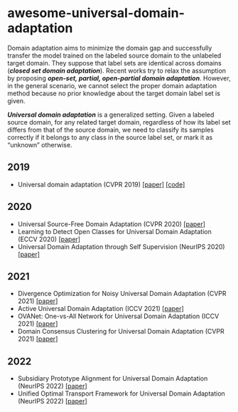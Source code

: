 # awesome-universal-domain-adaptation

Domain adaptation aims to minimize the domain gap and successfully transfer the model trained on the labeled source domain to the unlabeled target domain. They suppose that label sets are identical across domains (***closed set domain adaptation***). Recent works try to relax the assumption by proposing ***open-set, partial, open-partial domain adaptation***. However, in the general scenario, we cannot select the proper domain adaptation method because no prior knowledge about the target domain label set is given. 

***Universal domain adaptation*** is a generalized setting. Given a labeled source domain, for any related target domain, regardless of how its label set differs from that of the source domain, we need to classify its samples correctly if it belongs to any class in the source label set, or mark it as “unknown” otherwise.


## 2019
- Universal domain adaptation (CVPR 2019) [[paper]](https://openaccess.thecvf.com/content_CVPR_2019/papers/You_Universal_Domain_Adaptation_CVPR_2019_paper.pdf) [[code]](https://github.com/thuml/Universal-Domain-Adaptation)

## 2020
- Universal Source-Free Domain Adaptation (CVPR 2020) [[paper]](https://openaccess.thecvf.com/content_CVPR_2020/papers/Kundu_Universal_Source-Free_Domain_Adaptation_CVPR_2020_paper.pdf)
- Learning to Detect Open Classes for Universal Domain Adaptation (ECCV 2020) [[paper]](https://www.ecva.net/papers/eccv_2020/papers_ECCV/papers/123600562.pdf)
- Universal Domain Adaptation through Self Supervision (NeurIPS 2020) [[paper]](https://proceedings.neurips.cc/paper/2020/file/bb7946e7d85c81a9e69fee1cea4a087c-Paper.pdf)

## 2021
- Divergence Optimization for Noisy Universal Domain Adaptation (CVPR 2021) [[paper]](https://openaccess.thecvf.com/content/CVPR2021/papers/Yu_Divergence_Optimization_for_Noisy_Universal_Domain_Adaptation_CVPR_2021_paper.pdf)
- Active Universal Domain Adaptation (ICCV 2021) [[paper]](https://openaccess.thecvf.com/content/ICCV2021/papers/Ma_Active_Universal_Domain_Adaptation_ICCV_2021_paper.pdf)
- OVANet: One-vs-All Network for Universal Domain Adaptation (ICCV 2021) [[paper]](https://openaccess.thecvf.com/content/ICCV2021/papers/Saito_OVANet_One-vs-All_Network_for_Universal_Domain_Adaptation_ICCV_2021_paper.pdf)
- Domain Consensus Clustering for Universal Domain Adaptation (CVPR 2021) [[paper]](https://openaccess.thecvf.com/content/CVPR2021/papers/Li_Domain_Consensus_Clustering_for_Universal_Domain_Adaptation_CVPR_2021_paper.pdf)

## 2022
- Subsidiary Prototype Alignment for Universal Domain Adaptation (NeurIPS 2022) [[paper]](https://arxiv.org/abs/2210.15909)
- Unified Optimal Transport Framework for Universal Domain Adaptation (NeurIPS 2022) [[paper]](https://arxiv.org/abs/2210.17067)

